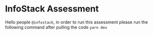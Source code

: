 # InfoStack Assessment

Hello people `@infostack`, in order to run this assessment please run the following command after pulling the code `yarn dev`
